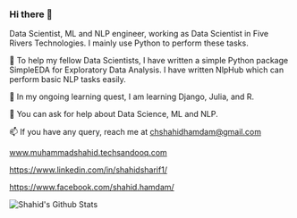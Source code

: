 ### Hi there 👋
Data Scientist, ML and NLP engineer, working as Data Scientist in Five Rivers Technologies. I mainly use Python to perform these tasks.

🔭 To help my fellow Data Scientists, I have written a simple Python package SimpleEDA for Exploratory Data Analysis. I have written NlpHub which can perform basic NLP tasks easily.

🌱 In my ongoing learning quest, I am learning Django, Julia, and R. 

💬 You can ask for help about Data Science, ML and NLP.

📫 If you have any query, reach me at chshahidhamdam@gmail.com

www.muhammadshahid.techsandooq.com

https://www.linkedin.com/in/shahidsharif1/

https://www.facebook.com/shahid.hamdam/



![Shahid's Github Stats](https://github-readme-stats.vercel.app/api?username=shahid017&count_private=true&show_icons=true)
<!--
**shahid017/shahid017** is a ✨ _special_ ✨ repository because its `README.md` (this file) appears on your GitHub profile.

Here are some ideas to get you started:

- 🔭 I’m currently working on ...
- 🌱 I’m currently learning ...
- 👯 I’m looking to collaborate on ...
- 🤔 I’m looking for help with ...
- 💬 Ask me about ...
- 📫 How to reach me: ...
- 😄 Pronouns: ...
- ⚡ Fun fact: ...
-->

